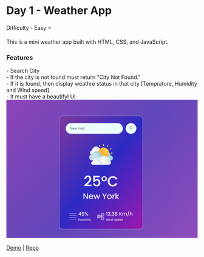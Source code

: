 <h1> Day 1 - Weather App</h1>

Difficulty - Easy :star:

This is a mini weather app built with HTML, CSS, and JavaScript. 

<h3>Features</h3>
 - Search City</br>
      - If the city is not found must return "City Not Found."</br>
      - If it is found, then display weathre status in that city [Temprature, Humidity and Wind speed]</br>
 - It must have a beautifyl UI

<img src="images/Show.png" width="1300" alt="Weather App Screenshot">

<a href="https://basicfrontend.netlify.app/day%201%20weather%20app/">Demo</a> | <a href="https://github.com/Erma-T/30daysFrontEndBasic/tree/main/Day%201%20Weather%20APP">Repo</a>
